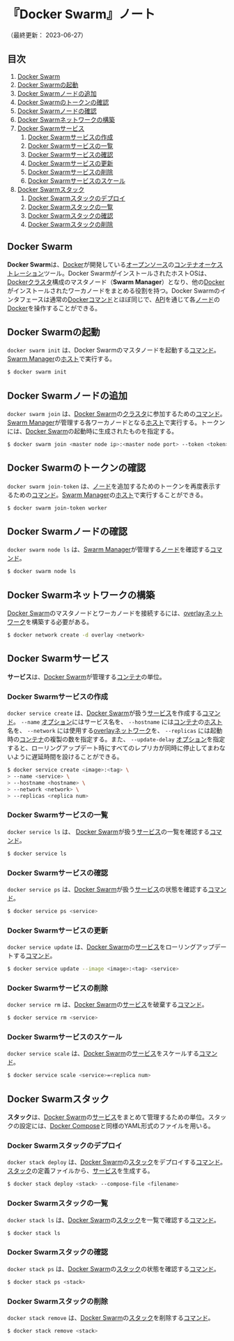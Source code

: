 # 『Docker Swarm』ノート

（最終更新： 2023-06-27）


## 目次

1. [Docker Swarm](#docker-swarm)
1. [Docker Swarmの起動](#docker-swarmの起動)
1. [Docker Swarmノードの追加](#docker-swarmノードの追加)
1. [Docker Swarmのトークンの確認](#docker-swarmのトークンの確認)
1. [Docker Swarmノードの確認](#docker-swarmノードの確認)
1. [Docker Swarmネットワークの構築](#docker-swarmネットワークの構築)
1. [Docker Swarmサービス](#docker-swarmサービス)
	1. [Docker Swarmサービスの作成](#docker-swarmサービスの作成)
	1. [Docker Swarmサービスの一覧](#docker-swarmサービスの一覧)
	1. [Docker Swarmサービスの確認](#docker-swarmサービスの確認)
	1. [Docker Swarmサービスの更新](#docker-swarmサービスの更新)
	1. [Docker Swarmサービスの削除](#docker-swarmサービスの削除)
	1. [Docker Swarmサービスのスケール](#docker-swarmサービスのスケール)
1. [Docker Swarmスタック](#docker-swarmスタック)
	1. [Docker Swarmスタックのデプロイ](#docker-swarmスタックのデプロイ)
	1. [Docker Swarmスタックの一覧](#docker-swarmスタックの一覧)
	1. [Docker Swarmスタックの確認](#docker-swarmスタックの確認)
	1. [Docker Swarmスタックの削除](#docker-swarmスタックの削除)


## Docker Swarm

**Docker Swarm**は、[Docker](./docker.md#docker)が開発している[オープンソース](../../../../computer/software/_/chapters/open_source_software.md#オープンソースソフトウェア)の[コンテナオーケストレーション](./kubernetes.md#コンテナオーケストレーション)ツール。Docker SwarmがインストールされたホストOSは、[Docker](./docker.md#docker)[クラスタ](../../../../system/_/chapters/system_architecture.md#クラスタコンピューティング)構成のマスタノード（**Swarm Manager**）となり、他の[Docker](./docker.md#docker)がインストールされたワーカノードをまとめる役割を持つ。Docker Swarmのインタフェースは通常の[Docker](./docker.md#docker)[コマンド](../../../../computer/linux/_/chapters/basic_command.md#コマンド)とほぼ同じで、[API](../../../../computer/software/_/chapters/operating_system.md#api)を通じて各[ノード](../../../../network/_/chapters/network.md#ノード)の[Docker](./docker.md#docker)を操作することができる。


## Docker Swarmの起動

`docker swarm init` は、Docker Swarmのマスタノードを起動する[コマンド](../../../../computer/linux/_/chapters/basic_command.md#コマンド)。[Swarm Manager](#docker-swarm)の[ホスト](../../../../network/_/chapters/network.md#ホスト)で実行する。

```sh
$ docker swarm init
```


## Docker Swarmノードの追加

`docker swarm join` は、[Docker Swarm](#docker-swarm)の[クラスタ](../../../../system/_/chapters/system_architecture.md#クラスタコンピューティング)に参加するための[コマンド](../../../../computer/linux/_/chapters/basic_command.md#コマンド)。[Swarm Manager](#docker-swarm)が管理する各ワーカノードとなる[ホスト](../../../../network/_/chapters/network.md#ホスト)で実行する。トークンには、[Docker Swarm](#docker-swarm)の起動時に生成されたものを指定する。

```sh
$ docker swarm join <master node ip>:<master node port> --token <token>
```


## Docker Swarmのトークンの確認

`docker swarm join-token` は、[ノード](../../../../network/_/chapters/network.md#ノード)を追加するためのトークンを再度表示するための[コマンド](../../../../computer/linux/_/chapters/basic_command.md#コマンド)。[Swarm Manager](#docker-swarm)の[ホスト](../../../../network/_/chapters/network.md#ホスト)で実行することができる。

```sh
$ docker swarm join-token worker
```


## Docker Swarmノードの確認

`docker swarm node ls` は、[Swarm Manager](#docker-swarm)が管理する[ノード](../../../../network/_/chapters/network.md#ノード)を確認する[コマンド](../../../../computer/linux/_/chapters/basic_command.md#コマンド)。

```sh
$ docker swarm node ls
```


## Docker Swarmネットワークの構築

[Docker Swarm](#docker-swarm)のマスタノードとワーカノードを接続するには、[overlay](./network.md#overlay)[ネットワーク](../../../../network/_/chapters/network.md#ネットワーク)を構築する必要がある。

```sh
$ docker network create -d overlay <network>
```


## Docker Swarmサービス

**サービス**は、[Docker Swarm](#docker-swarm)が管理する[コンテナ](./container.md#コンテナ)の単位。

### Docker Swarmサービスの作成

`docker service create` は、[Docker Swarm](#docker-swarm)が扱う[サービス](#docker-swarmサービス)を作成する[コマンド](../../../../computer/linux/_/chapters/basic_command.md#コマンド)。 `--name` [オプション](../../../../computer/linux/_/chapters/basic_command.md#オプション)にはサービス名を、 `--hostname` には[コンテナ](./container.md#コンテナ)の[ホスト](../../../../network/_/chapters/network.md#ホスト)名を、 `--network` には使用する[overlay](./network.md#overlay)[ネットワーク](../../../../network/_/chapters/network.md#ネットワーク)を、 `--replicas` には起動時の[コンテナ](./container.md#コンテナ)の複製の数を指定する。また、 `--update-delay` [オプション](../../../../computer/linux/_/chapters/basic_command.md#オプション)を指定すると、ローリングアップデート時にすべてのレプリカが同時に停止してまわないように遅延時間を設けることができる。

```sh
$ docker service create <image>:<tag> \
> --name <service> \
> --hostname <hostname> \
> --network <network> \
> --replicas <replica num>
```

### Docker Swarmサービスの一覧

`docker service ls` は、 [Docker Swarm](#docker-swarm)が扱う[サービス](#docker-swarmサービス)の一覧を確認する[コマンド](../../../../computer/linux/_/chapters/basic_command.md#コマンド)。

```sh
$ docker service ls
```

### Docker Swarmサービスの確認

`docker service ps` は、[Docker Swarm](#docker-swarm)が扱う[サービス](#docker-swarmサービス)の状態を確認する[コマンド](../../../../computer/linux/_/chapters/basic_command.md#コマンド)。

```sh
$ docker service ps <service>
```

### Docker Swarmサービスの更新

`docker service update` は、[Docker Swarm](#docker-swarm)の[サービス](#docker-swarmサービス)をローリングアップデートする[コマンド](../../../../computer/linux/_/chapters/basic_command.md#コマンド)。

```sh
$ docker service update --image <image>:<tag> <service>
```

### Docker Swarmサービスの削除

`docker service rm` は、[Docker Swarm](#docker-swarm)の[サービス](#docker-swarmサービス)を破棄する[コマンド](../../../../computer/linux/_/chapters/basic_command.md#コマンド)。

```sh
$ docker service rm <service>
```

### Docker Swarmサービスのスケール

`docker service scale` は、[Docker Swarm](#docker-swarm)の[サービス](#docker-swarmサービス)をスケールする[コマンド](../../../../computer/linux/_/chapters/basic_command.md#コマンド)。

```sh
$ docker service scale <service>=<replica num>
```


## Docker Swarmスタック

**スタック**は、[Docker Swarm](#docker-swarm)の[サービス](#docker-swarmサービス)をまとめて管理するための単位。スタックの設定には、[Docker Compose](./docker_compose.md#docker-compose)と同様のYAML形式のファイルを用いる。

### Docker Swarmスタックのデプロイ

`docker stack deploy` は、[Docker Swarm](#docker-swarm)の[スタック](#docker-swarmスタック)をデプロイする[コマンド](../../../../computer/linux/_/chapters/basic_command.md#コマンド)。[スタック](#docker-swarmスタック)の定義ファイルから、[サービス](#docker-swarmサービス)を生成する。

```sh
$ docker stack deploy <stack> --compose-file <filename>
```

### Docker Swarmスタックの一覧

`docker stack ls` は、[Docker Swarm](#docker-swarm)の[スタック](#docker-swarmスタック)を一覧で確認する[コマンド](../../../../computer/linux/_/chapters/basic_command.md#コマンド)。

```sh
$ docker stack ls
```

### Docker Swarmスタックの確認

`docker stack ps` は、[Docker Swarm](#docker-swarm)の[スタック](#docker-swarmスタック)の状態を確認する[コマンド](../../../../computer/linux/_/chapters/basic_command.md#コマンド)。

```sh
$ docker stack ps <stack>
```

### Docker Swarmスタックの削除

`docker stack remove` は、[Docker Swarm](#docker-swarm)の[スタック](#docker-swarmスタック)を削除する[コマンド](../../../../computer/linux/_/chapters/basic_command.md#コマンド)。

```sh
$ docker stack remove <stack>
```
